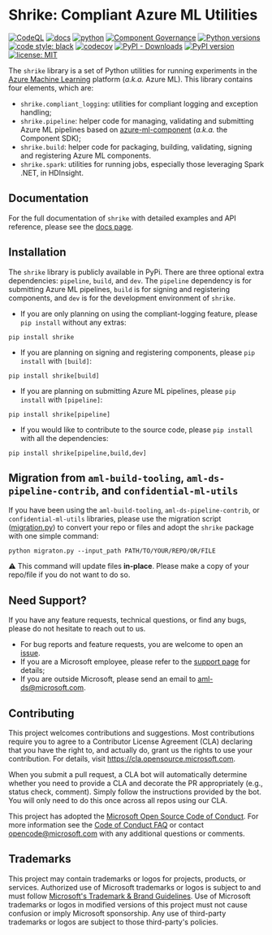 # Shrike: Compliant Azure ML Utilities

[![CodeQL](https://github.com/Azure/shrike/actions/workflows/codeql-analysis.yml/badge.svg)](https://github.com/Azure/shrike/actions/workflows/codeql-analysis.yml)
[![docs](https://github.com/Azure/shrike/actions/workflows/docs.yml/badge.svg)](https://github.com/Azure/shrike/actions/workflows/docs.yml)
[![python](https://github.com/Azure/shrike/actions/workflows/python.yml/badge.svg)](https://github.com/Azure/shrike/actions/workflows/python.yml)
[![Component Governance](https://dev.azure.com/msdata/Vienna/_apis/build/status/aml-ds/Azure.shrike%20Component%20Governance?branchName=main)](https://dev.azure.com/msdata/Vienna/_build/latest?definitionId=16088&branchName=main)
[![Python versions](https://img.shields.io/badge/python-3.6+-blue.svg)](https://www.python.org/downloads/)
[![code style: black](https://img.shields.io/badge/code%20style-black-000000.svg)](https://github.com/psf/black)
[![codecov](https://codecov.io/gh/Azure/shrike/branch/main/graph/badge.svg?token=sSq0BKlfTu)](https://codecov.io/gh/Azure/shrike)
[![PyPI - Downloads](https://img.shields.io/pypi/dm/shrike)](https://pypi.org/project/shrike/)
[![PyPI version](https://badge.fury.io/py/shrike.svg)](https://badge.fury.io/py/shrike)
[![license: MIT](https://img.shields.io/badge/License-MIT-purple.svg)](LICENSE)

The `shrike` library is a set of Python utilities for running experiments in the 
[Azure Machine Learning](https://github.com/Azure/azureml-examples) platform (_a.k.a._ Azure ML). This
library contains four elements, which are:

-  `shrike.compliant_logging`: utilities for compliant logging and 
exception handling;
-  `shrike.pipeline`: helper code for managing, validating and submitting Azure
ML pipelines based on 
[azure-ml-component](https://aka.ms/azure-ml-component-reference) (_a.k.a._ the Component SDK);
-  `shrike.build`: helper code for packaging, building, validating, signing and
registering Azure ML components.
- `shrike.spark`: utilities for running jobs, especially those leveraging Spark
  .NET, in HDInsight.

## Documentation
For the full documentation of `shrike` with detailed examples and API reference, 
please see the [docs page](http://azure.github.io/shrike).

## Installation

The `shrike` library is publicly available in PyPi. There are three optional extra dependencies: `pipeline`, `build`, and `dev`.
The `pipeline` dependency is for submitting Azure ML pipelines, `build` is for signing and registering components, 
and `dev` is for the development environment of `shrike`.

- If you are only planning on using the compliant-logging feature, please `pip install` without any extras:
```pwsh
pip install shrike
```
- If you are planning on signing and registering components, please `pip install` with `[build]`:
```pwsh
pip install shrike[build]
```
- If you are planning on submitting Azure ML pipelines, please `pip install` with `[pipeline]`:
```pwsh
pip install shrike[pipeline]
```
- If you would like to contribute to the source code, please `pip install` with all the dependencies:
```pwsh
pip install shrike[pipeline,build,dev]
```

## Migration from `aml-build-tooling`, `aml-ds-pipeline-contrib`, and `confidential-ml-utils`
If you have been using the `aml-build-tooling`, `aml-ds-pipeline-contrib`, or `confidential-ml-utils` libraries, 
please use the migration script ([migration.py](https://github.com/Azure/shrike/blob/main/migration.py)) to convert your repo or files and
adopt the `shrike` package with one simple command:
```pwsh
python migraton.py --input_path PATH/TO/YOUR/REPO/OR/FILE
```
:warning: This command will update files **in-place**. Please make a copy of your repo/file if you do not want to do so.

## Need Support?
If you have any feature requests, technical questions, or find
any bugs, please do not hesitate to reach out to us.

- For bug reports and feature requests, you are welcome to open an [issue](https://github.com/Azure/shrike/issues). 
- If you are a Microsoft employee, please refer to the 
[support page](https://aka.ms/aml/support) for details;
- If you are outside Microsoft, please send an email
to [aml-ds@microsoft.com](mailto:aml-ds@microsoft.com). 


## Contributing

This project welcomes contributions and suggestions. Most contributions require
you to agree to a Contributor License Agreement (CLA) declaring that you have
the right to, and actually do, grant us the rights to use your contribution.
For details, visit https://cla.opensource.microsoft.com.

When you submit a pull request, a CLA bot will automatically determine whether
you need to provide a CLA and decorate the PR appropriately (e.g., status check,
comment). Simply follow the instructions provided by the bot. You will only need
to do this once across all repos using our CLA.

This project has adopted the
[Microsoft Open Source Code of Conduct](https://opensource.microsoft.com/codeofconduct/).
For more information see the
[Code of Conduct FAQ](https://opensource.microsoft.com/codeofconduct/faq/) or
contact [opencode@microsoft.com](mailto:opencode@microsoft.com) with any
additional questions or comments.


## Trademarks

This project may contain trademarks or logos for projects, products, or services. Authorized use of Microsoft 
trademarks or logos is subject to and must follow 
[Microsoft's Trademark & Brand Guidelines](https://www.microsoft.com/en-us/legal/intellectualproperty/trademarks/usage/general).
Use of Microsoft trademarks or logos in modified versions of this project must not cause confusion or imply Microsoft sponsorship.
Any use of third-party trademarks or logos are subject to those third-party's policies.
